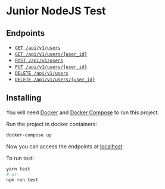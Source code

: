 # Junior NodeJS Test

## Endpoints  

* [`GET /api/v1/users`](/doc/endpoints.md#list-users)
* [`GET /api/v1/users/{user_id}`](/doc/endpoints.md#get-user)
* [`POST /api/v1/users`](/doc/endpoints.md#create-user)
* [`PUT /api/v1/users/{user_id}`](/doc/endpoints.md#replace-user)
* [`DELETE /api/v1/users`](/doc/endpoints.md#delete-users)
* [`DELETE /api/v1/users/{user_id}`](/doc/endpoints.md#delete-user)

## Installing

You will need [Docker](https://www.docker.com/) and [Docker
Compose](https://docs.docker.com/compose/) to run this project.  
    
Run the project in docker containers:
```bash
docker-compose up
```  

Now you can access the endpoints at 
[localhost](http://localhost:3000/) 
   
To run test:
```bash
yarn test
# or 
npm run test
```